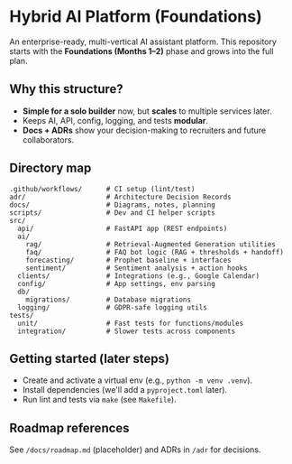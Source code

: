# Hybrid AI Platform (Foundations)

An enterprise-ready, multi-vertical AI assistant platform. This repository starts with the **Foundations (Months 1–2)** phase and grows into the full plan.

## Why this structure?
- **Simple for a solo builder** now, but **scales** to multiple services later.
- Keeps AI, API, config, logging, and tests **modular**.
- **Docs + ADRs** show your decision-making to recruiters and future collaborators.

## Directory map
```
.github/workflows/      # CI setup (lint/test)
adr/                    # Architecture Decision Records
docs/                   # Diagrams, notes, planning
scripts/                # Dev and CI helper scripts
src/
  api/                  # FastAPI app (REST endpoints)
  ai/
    rag/                # Retrieval-Augmented Generation utilities
    faq/                # FAQ bot logic (RAG + thresholds + handoff)
    forecasting/        # Prophet baseline + interfaces
    sentiment/          # Sentiment analysis + action hooks
  clients/              # Integrations (e.g., Google Calendar)
  config/               # App settings, env parsing
  db/
    migrations/         # Database migrations
  logging/              # GDPR-safe logging utils
tests/
  unit/                 # Fast tests for functions/modules
  integration/          # Slower tests across components
```

## Getting started (later steps)
- Create and activate a virtual env (e.g., `python -m venv .venv`).
- Install dependencies (we'll add a `pyproject.toml` later).
- Run lint and tests via `make` (see `Makefile`).

## Roadmap references
See `/docs/roadmap.md` (placeholder) and ADRs in `/adr` for decisions.